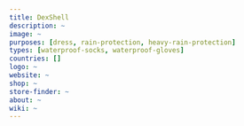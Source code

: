```yaml
---
title: DexShell
description: ~
image: ~
purposes: [dress, rain-protection, heavy-rain-protection]
types: [waterproof-socks, waterproof-gloves]
countries: []
logo: ~
website: ~
shop: ~
store-finder: ~
about: ~
wiki: ~
---
```

